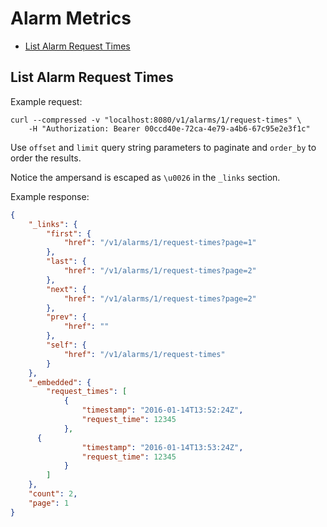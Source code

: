 # Alarm Metrics

* [List Alarm Request Times](#list-alarm-request-times)

## List Alarm Request Times

Example request:

```
curl --compressed -v "localhost:8080/v1/alarms/1/request-times" \
	-H "Authorization: Bearer 00ccd40e-72ca-4e79-a4b6-67c95e2e3f1c"
```

Use `offset` and `limit` query string parameters to paginate and `order_by` to order the results.

Notice the ampersand is escaped as `\u0026` in the `_links` section.

Example response:

```json
{
	"_links": {
		"first": {
			"href": "/v1/alarms/1/request-times?page=1"
		},
		"last": {
			"href": "/v1/alarms/1/request-times?page=2"
		},
		"next": {
			"href": "/v1/alarms/1/request-times?page=2"
		},
		"prev": {
			"href": ""
		},
		"self": {
			"href": "/v1/alarms/1/request-times"
		}
	},
	"_embedded": {
		"request_times": [
			{
				"timestamp": "2016-01-14T13:52:24Z",
				"request_time": 12345
			},
      {
				"timestamp": "2016-01-14T13:53:24Z",
				"request_time": 12345
			}
		]
	},
	"count": 2,
	"page": 1
}
```
